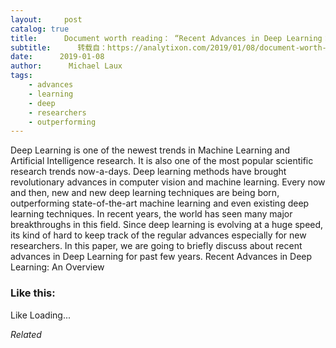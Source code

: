 ```yaml
---
layout:     post
catalog: true
title:      Document worth reading： “Recent Advances in Deep Learning： An Overview”
subtitle:      转载自：https://analytixon.com/2019/01/08/document-worth-reading-recent-advances-in-deep-learning-an-overview/
date:      2019-01-08
author:      Michael Laux
tags:
    - advances
    - learning
    - deep
    - researchers
    - outperforming
---
```


Deep Learning is one of the newest trends in Machine Learning and Artificial Intelligence research. It is also one of the most popular scientific research trends now-a-days. Deep learning methods have brought revolutionary advances in computer vision and machine learning. Every now and then, new and new deep learning techniques are being born, outperforming state-of-the-art machine learning and even existing deep learning techniques. In recent years, the world has seen many major breakthroughs in this field. Since deep learning is evolving at a huge speed, its kind of hard to keep track of the regular advances especially for new researchers. In this paper, we are going to briefly discuss about recent advances in Deep Learning for past few years. Recent Advances in Deep Learning: An Overview





### Like this:

Like Loading...


*Related*

